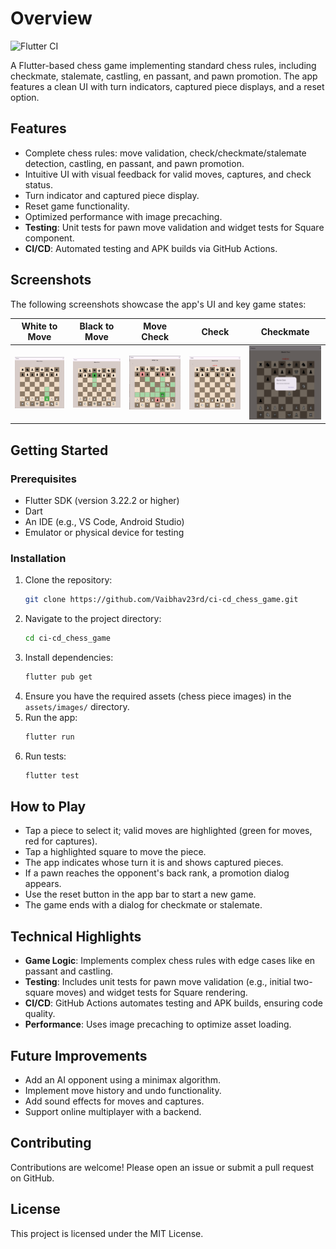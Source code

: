 # Overview

![Flutter CI](https://github.com/Vaibhav23rd/ci-cd_chess_game/workflows/Flutter%20CI/badge.svg)

A Flutter-based chess game implementing standard chess rules, including checkmate, stalemate, castling, en passant, and pawn promotion. The app features a clean UI with turn indicators, captured piece displays, and a reset option.

## Features
- Complete chess rules: move validation, check/checkmate/stalemate detection, castling, en passant, and pawn promotion.
- Intuitive UI with visual feedback for valid moves, captures, and check status.
- Turn indicator and captured piece display.
- Reset game functionality.
- Optimized performance with image precaching.
- **Testing**: Unit tests for pawn move validation and widget tests for Square component.
- **CI/CD**: Automated testing and APK builds via GitHub Actions.

## Screenshots
The following screenshots showcase the app's UI and key game states:

| White to Move | Black to Move | Move Check | Check | Checkmate |
|---------------|---------------|------------|-------|-----------|
| ![White to Move](screenshots/white_to_move.png) | ![Black to Move](screenshots/black_to_move.png) | ![Move Check](screenshots/move_check.png) | ![Check](screenshots/check.png) | ![Checkmate](screenshots/checkmate.png) |

## Getting Started

### Prerequisites
- Flutter SDK (version 3.22.2 or higher)
- Dart
- An IDE (e.g., VS Code, Android Studio)
- Emulator or physical device for testing

### Installation
1. Clone the repository:
   ```bash
   git clone https://github.com/Vaibhav23rd/ci-cd_chess_game.git
   ```
2. Navigate to the project directory:
   ```bash
   cd ci-cd_chess_game
   ```
3. Install dependencies:
   ```bash
   flutter pub get
   ```
4. Ensure you have the required assets (chess piece images) in the `assets/images/` directory.
5. Run the app:
   ```bash
   flutter run
   ```
6. Run tests:
   ```bash
   flutter test
   ```


## How to Play
- Tap a piece to select it; valid moves are highlighted (green for moves, red for captures).
- Tap a highlighted square to move the piece.
- The app indicates whose turn it is and shows captured pieces.
- If a pawn reaches the opponent's back rank, a promotion dialog appears.
- Use the reset button in the app bar to start a new game.
- The game ends with a dialog for checkmate or stalemate.

## Technical Highlights
- **Game Logic**: Implements complex chess rules with edge cases like en passant and castling.
- **Testing**: Includes unit tests for pawn move validation (e.g., initial two-square moves) and widget tests for Square rendering.
- **CI/CD**: GitHub Actions automates testing and APK builds, ensuring code quality.
- **Performance**: Uses image precaching to optimize asset loading.

## Future Improvements
- Add an AI opponent using a minimax algorithm.
- Implement move history and undo functionality.
- Add sound effects for moves and captures.
- Support online multiplayer with a backend.

## Contributing
Contributions are welcome! Please open an issue or submit a pull request on GitHub.

## License
This project is licensed under the MIT License.
